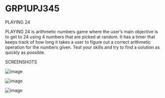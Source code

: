 # GRP1UPJ345

PLAYING 24


PLAYING 24 is arithmetic numbers game where the user’s main objective is to get to 24 using 4 numbers that are picked at random. 
It has a timer that keeps track of how long it takes a user to figure out a correct arithmetic operation for the numbers given. 
Test your skills and try to find a solution as quickly as possible. 


SCREENSHOTS

![image](https://user-images.githubusercontent.com/47408434/56870035-f3759d00-69d6-11e9-824c-8126318ff61d.png)

![image](https://user-images.githubusercontent.com/47408434/56870041-05574000-69d7-11e9-8bb3-0ee94afcf002.png)

![image](https://user-images.githubusercontent.com/47408434/57034709-45f4ca80-6c1e-11e9-8a36-4479603bb288.png)

